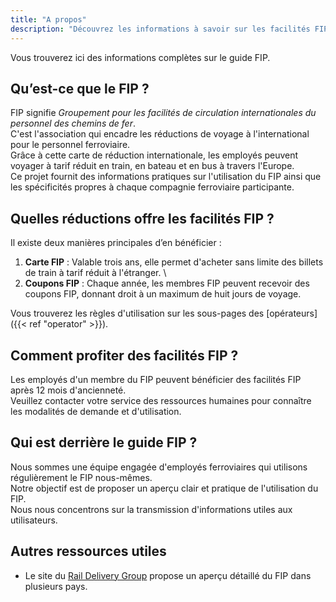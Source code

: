 ```yaml
---
title: "A propos"
description: "Découvrez les informations à savoir sur les facilités FIP et comment les utiliser."
---
```


Vous trouverez ici des informations complètes sur le guide FIP.

## Qu’est-ce que le FIP ?

FIP signifie _Groupement pour les facilités de circulation internationales du personnel des chemins de fer_. \
C'est l'association qui encadre les réductions de voyage à l'international pour le personnel ferroviaire. \
Grâce à cette carte de réduction internationale, les employés peuvent voyager à tarif réduit en train, en bateau et en bus à travers l'Europe. \
Ce projet fournit des informations pratiques sur l'utilisation du FIP ainsi que les spécificités propres à chaque compagnie ferroviaire participante.

## Quelles réductions offre les facilités FIP ?

Il existe deux manières principales d’en bénéficier :

1. **Carte FIP** : Valable trois ans, elle permet d'acheter sans limite des billets de train à tarif réduit à l'étranger. \
2. **Coupons FIP** : Chaque année, les membres FIP peuvent recevoir des coupons FIP, donnant droit à un maximum de huit jours de voyage.

Vous trouverez les règles d'utilisation sur les sous-pages des [opérateurs]({{< ref "operator" >}}).

## Comment profiter des facilités FIP ?

Les employés d'un membre du FIP peuvent bénéficier des facilités FIP après 12 mois d'ancienneté. \
Veuillez contacter votre service des ressources humaines pour connaître les modalités de demande et d'utilisation.

## Qui est derrière le guide FIP ?

Nous sommes une équipe engagée d'employés ferroviaires qui utilisons régulièrement le FIP nous-mêmes. \
Notre objectif est de proposer un aperçu clair et pratique de l'utilisation du FIP. \
Nous nous concentrons sur la transmission d'informations utiles aux utilisateurs.

## Autres ressources utiles

- Le site du [Rail Delivery Group](https://www.raildeliverygroup.com/rst/europe-and-fip.html) propose un aperçu détaillé du FIP dans plusieurs pays.
